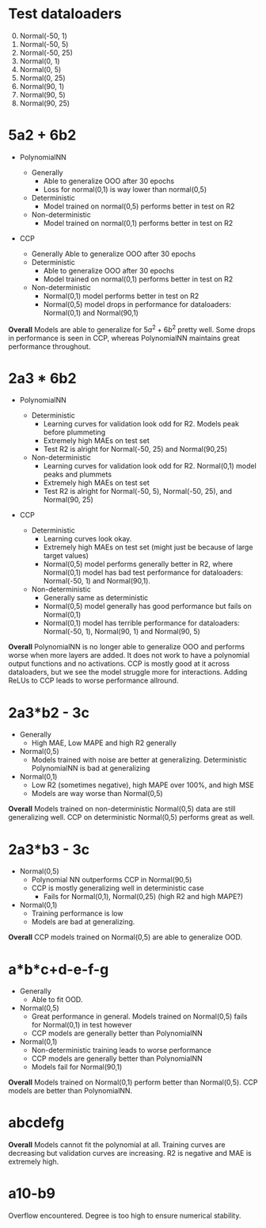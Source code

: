 # Test dataloaders
0. Normal(-50, 1)
1. Normal(-50, 5)
2. Normal(-50, 25)
3. Normal(0, 1)
4. Normal(0, 5)
5. Normal(0, 25)
6. Normal(90, 1)
7. Normal(90, 5)
8. Normal(90, 25)

# 5a2 + 6b2
* PolynomialNN
    * Generally
        * Able to generalize OOO after 30 epochs
        * Loss for normal(0,1) is way lower than normal(0,5)
    * Deterministic 
        * Model trained on normal(0,5) performs better in test on R2
    * Non-deterministic
        * Model trained on normal(0,1) performs better in test on R2

* CCP
    * Generally
        Able to generalize OOO after 30 epochs
    * Deterministic
        * Able to generalize OOO after 30 epochs
        * Model trained on normal(0,1) performs better in test on R2
    * Non-deterministic
        * Normal(0,1) model performs better in test on R2 
        * Normal(0,5) model drops in performance for dataloaders: Normal(0,1) and Normal(90,1)

**Overall**
Models are able to generalize for $5a^2+6b^2$ pretty well. Some drops in performance is seen in CCP, whereas PolynomialNN maintains great performance throughout.

# 2a3 * 6b2
* PolynomialNN
    * Deterministic
        * Learning curves for validation look odd for R2. Models peak before plummeting
        * Extremely high MAEs on test set
        * Test R2 is alright for Normal(-50, 25) and Normal(90,25)
    * Non-deterministic
        * Learning curves for validation look odd for R2. Normal(0,1) model peaks and plummets
        * Extremely high MAEs on test set
        * Test R2 is alright for Normal(-50, 5), Normal(-50, 25), and Normal(90, 25)

* CCP
    * Deterministic
        * Learning curves look okay.
        * Extremely high MAEs on test set (might just be because of large target values)
        * Normal(0,5) model performs generally better in R2, where Normal(0,1) model has bad test performance for dataloaders: Normal(-50, 1) and Normal(90,1).
    * Non-deterministic
        * Generally same as deterministic
        * Normal(0,5) model generally has good performance but fails on Normal(0,1)
        * Normal(0,1) model has terrible performance for dataloaders: Normal(-50, 1), Normal(90, 1) and Normal(90, 5)

**Overall**
PolynomialNN is no longer able to generalize OOO and performs worse when more layers are added. It does not work to have a polynomial output functions and no activations.
CCP is mostly good at it across dataloaders, but we see the model struggle more for interactions. Adding ReLUs to CCP leads to worse performance allround.

# 2a3*b2 - 3c
* Generally
    * High MAE, Low MAPE and high R2 generally
* Normal(0,5)
    * Models trained with noise are better at generalizing. Deterministic PolynomialNN is bad at generalizing
* Normal(0,1)
    * Low R2 (sometimes negative), high MAPE over 100%, and high MSE
    * Models are way worse than Normal(0,5)

**Overall**
Models trained on non-deterministic Normal(0,5) data are still generalizing well. CCP on deterministic Normal(0,5) performs great as well.

# 2a3*b3 - 3c
* Normal(0,5)
    * Polynomial NN outperforms  CCP in Normal(90,5)
    * CCP is mostly generalizing well in deterministic case
        * Fails for Normal(0,1), Normal(0,25) (high R2 and high MAPE?)
* Normal(0,1)
    * Training performance is low
    * Models are bad at generalizing.

**Overall**
CCP models trained on Normal(0,5) are able to generalize OOD.

# a\*b\*c+d-e-f-g
* Generally
    * Able to fit OOD.
* Normal(0,5)
    * Great performance in general. Models trained on Normal(0,5) fails for Normal(0,1) in test however
    * CCP models are generally better than PolynomialNN
* Normal(0,1)
    * Non-deterministic training leads to worse performance
    * CCP models are generally better than PolynomialNN
    * Models fail for Normal(90,1)

**Overall**
Models trained on Normal(0,1) perform better than Normal(0,5). CCP models are better than PolynomialNN.

# abcdefg
**Overall**
Models cannot fit the polynomial at all. Training curves are decreasing but validation curves are increasing. R2 is negative and MAE is extremely high.

# a10-b9
Overflow encountered. Degree is too high to ensure numerical stability.